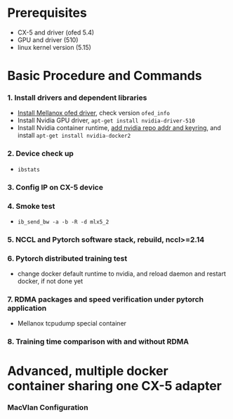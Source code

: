 # Prerequisites
* CX-5 and driver (ofed 5.4)
* GPU and driver (510)
* linux kernel version (5.15)


# Basic Procedure and Commands
### 1. Install drivers and dependent libraries
* [Install Mellanox ofed driver](https://enterprise-support.nvidia.com/s/article/howto-install-mlnx-ofed-driver), check version ```ofed_info```
* Install Nvidia GPU driver, ```apt-get install nvidia-driver-510```
* Install Nvidia container runtime, [add nvidia repo addr and keyring](https://docs.nvidia.com/datacenter/cloud-native/container-toolkit/install-guide.html), and install ```apt-get install nvidia-docker2``` 


### 2. Device check up
* ```ibstats```

### 3. Config IP on CX-5 device

### 4. Smoke test
* ```ib_send_bw -a -b -R -d mlx5_2```

### 5. NCCL and Pytorch software stack, rebuild, nccl>=2.14

### 6. Pytorch distributed training test
* change docker default runtime to nvidia, and reload daemon and restart docker, if not done yet

### 7. RDMA packages and speed verification under pytorch application
* Mellanox tcpudump special container

### 8. Training time comparison with and without RDMA

# Advanced, multiple docker container sharing one CX-5 adapter
### MacVlan Configuration